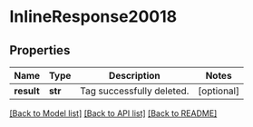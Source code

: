# InlineResponse20018

## Properties
Name | Type | Description | Notes
------------ | ------------- | ------------- | -------------
**result** | **str** | Tag successfully deleted. | [optional] 

[[Back to Model list]](../README.md#documentation-for-models) [[Back to API list]](../README.md#documentation-for-api-endpoints) [[Back to README]](../README.md)

